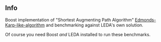 ## Info

Boost implementation of "Shortest Augmenting Path Algorithm"
[Edmonds-Karp-like-algorithm](http://en.wikipedia.org/wiki/Edmonds%E2%80%93Karp_algorithm)
and benchmarking against LEDA's own solution.

Of course you need Boost *and* LEDA installed to run these benchmarks.
